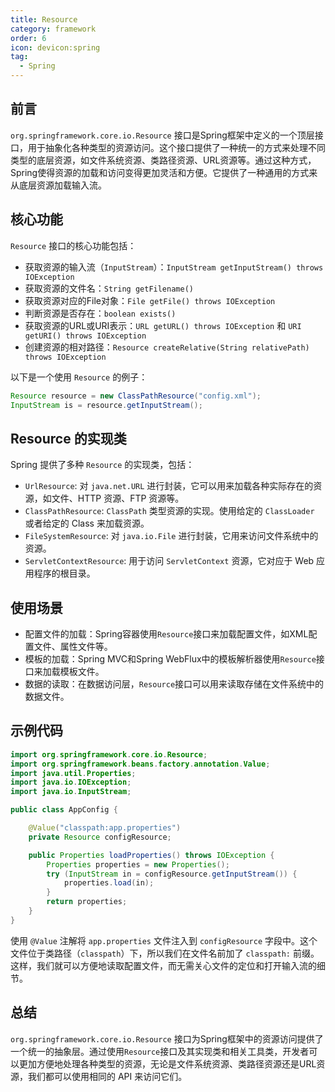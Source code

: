 ```yaml
---
title: Resource
category: framework
order: 6
icon: devicon:spring
tag:
  - Spring
---
```


## 前言

`org.springframework.core.io.Resource` 接口是Spring框架中定义的一个顶层接口，用于抽象化各种类型的资源访问。这个接口提供了一种统一的方式来处理不同类型的底层资源，如文件系统资源、类路径资源、URL资源等。通过这种方式，Spring使得资源的加载和访问变得更加灵活和方便。它提供了一种通用的方式来从底层资源加载输入流。

## 核心功能

`Resource` 接口的核心功能包括：

- 获取资源的输入流（`InputStream`）：`InputStream getInputStream() throws IOException`
- 获取资源的文件名：`String getFilename()`
- 获取资源对应的File对象：`File getFile() throws IOException`
- 判断资源是否存在：`boolean exists()`
- 获取资源的URL或URI表示：`URL getURL() throws IOException` 和 `URI getURI() throws IOException`
- 创建资源的相对路径：`Resource createRelative(String relativePath) throws IOException`

以下是一个使用 `Resource` 的例子：

```java
Resource resource = new ClassPathResource("config.xml");
InputStream is = resource.getInputStream();
```



## Resource 的实现类

Spring 提供了多种 `Resource` 的实现类，包括：

- `UrlResource`: 对 `java.net.URL` 进行封装，它可以用来加载各种实际存在的资源，如文件、HTTP 资源、FTP 资源等。
- `ClassPathResource`: `ClassPath` 类型资源的实现。使用给定的 `ClassLoader` 或者给定的 Class 来加载资源。
- `FileSystemResource`: 对 `java.io.File` 进行封装，它用来访问文件系统中的资源。
- `ServletContextResource`: 用于访问 `ServletContext` 资源，它对应于 Web 应用程序的根目录。



## 使用场景

- 配置文件的加载：Spring容器使用`Resource`接口来加载配置文件，如XML配置文件、属性文件等。
- 模板的加载：Spring MVC和Spring WebFlux中的模板解析器使用`Resource`接口来加载模板文件。
- 数据的读取：在数据访问层，`Resource`接口可以用来读取存储在文件系统中的数据文件。



## 示例代码

```java
import org.springframework.core.io.Resource;
import org.springframework.beans.factory.annotation.Value;
import java.util.Properties;
import java.io.IOException;
import java.io.InputStream;

public class AppConfig {

    @Value("classpath:app.properties")
    private Resource configResource;

    public Properties loadProperties() throws IOException {
        Properties properties = new Properties();
        try (InputStream in = configResource.getInputStream()) {
            properties.load(in);
        }
        return properties;
    }
}
```

使用 `@Value` 注解将 `app.properties` 文件注入到 `configResource` 字段中。这个文件位于类路径（`classpath`）下，所以我们在文件名前加了 `classpath:` 前缀。这样，我们就可以方便地读取配置文件，而无需关心文件的定位和打开输入流的细节。

## 总结

`org.springframework.core.io.Resource` 接口为Spring框架中的资源访问提供了一个统一的抽象层。通过使用`Resource`接口及其实现类和相关工具类，开发者可以更加方便地处理各种类型的资源，无论是文件系统资源、类路径资源还是URL资源，我们都可以使用相同的 API 来访问它们。